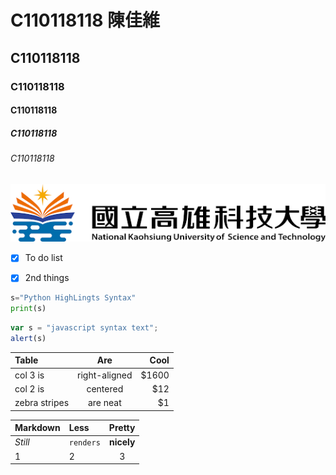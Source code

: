 # C110118118 陳佳維
## C110118118
### C110118118
#### C110118118
##### C110118118
###### C110118118
![NKUST](nkust.jpg)
- [X] To do list 
- [X] 2nd things


```python
s="Python HighLingts Syntax"
print(s)
```

```js
var s = "javascript syntax text";
alert(s)
```
| Table | Are | Cool |
| :---         |     :---:      |          ---: |
| col 3 is   | right-aligned     | $1600    |
| col 2 is   | centered     | $12    |
| zebra stripes   | are neat     | $1    |

| Markdown | Less | Pretty |
| :---  | :-------      | :---: |
| *Still*  | `renders`     | **nicely**    |
| 1   | 2     | 3    |

